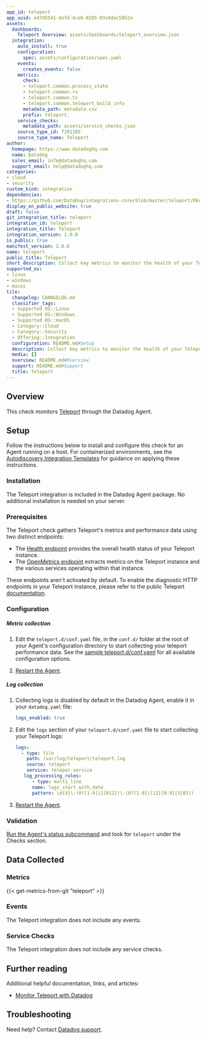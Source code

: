 ```yaml
---
app_id: teleport
app_uuid: e47d5541-de7d-4ce6-8105-03c6dac5852a
assets:
  dashboards:
    Teleport Overview: assets/dashboards/teleport_overview.json
  integration:
    auto_install: true
    configuration:
      spec: assets/configuration/spec.yaml
    events:
      creates_events: false
    metrics:
      check:
      - teleport.common.process_state
      - teleport.common.rx
      - teleport.common.tx
      - teleport.common.teleport_build_info
      metadata_path: metadata.csv
      prefix: teleport.
    service_checks:
      metadata_path: assets/service_checks.json
    source_type_id: 7291105
    source_type_name: Teleport
author:
  homepage: https://www.datadoghq.com
  name: Datadog
  sales_email: info@datadoghq.com
  support_email: help@datadoghq.com
categories:
- cloud
- security
custom_kind: integration
dependencies:
- https://github.com/DataDog/integrations-core/blob/master/teleport/README.md
display_on_public_website: true
draft: false
git_integration_title: teleport
integration_id: teleport
integration_title: Teleport
integration_version: 1.0.0
is_public: true
manifest_version: 2.0.0
name: teleport
public_title: Teleport
short_description: Collect key metrics to monitor the health of your Teleport instance.
supported_os:
- linux
- windows
- macos
tile:
  changelog: CHANGELOG.md
  classifier_tags:
  - Supported OS::Linux
  - Supported OS::Windows
  - Supported OS::macOS
  - Category::Cloud
  - Category::Security
  - Offering::Integration
  configuration: README.md#Setup
  description: Collect key metrics to monitor the health of your Teleport instance.
  media: []
  overview: README.md#Overview
  support: README.md#Support
  title: Teleport
---
```


<!--  SOURCED FROM https://github.com/DataDog/integrations-core -->


## Overview

This check monitors [Teleport][1] through the Datadog Agent.

## Setup

Follow the instructions below to install and configure this check for an Agent running on a host. For containerized environments, see the [Autodiscovery Integration Templates][2] for guidance on applying these instructions.

### Installation

The Teleport integration is included in the Datadog Agent package. No additional installation is needed on your server.

### Prerequisites

The Teleport check gathers Teleport's metrics and performance data using two distinct endpoints:

- The [Health endpoint][3] provides the overall health status of your Teleport instance.
- The [OpenMetrics endpoint][4] extracts metrics on the Teleport instance and the various services operating within that instance.

These endpoints aren't activated by default. To enable the diagnostic HTTP endpoints in your Teleport instance, please refer to the public Teleport [documentation][5].

### Configuration

##### Metric collection

1. Edit the `teleport.d/conf.yaml` file, in the `conf.d/` folder at the root of your Agent's configuration directory to start collecting your teleport performance data. See the [sample teleport.d/conf.yaml][6] for all available configuration options.

2. [Restart the Agent][7].

##### Log collection

1. Collecting logs is disabled by default in the Datadog Agent, enable it in your `datadog.yaml` file:

   ```yaml
   logs_enabled: true
   ```

2. Edit the `logs` section of your `teleport.d/conf.yaml` file to start collecting your Teleport logs:

   ```yaml
   logs:
     - type: file
       path: /var/log/teleport/teleport.log
       source: teleport
       service: telepor-service
      log_processing_rules:
         - type: multi_line
         name: logs_start_with_date
         pattern: \d{4}\-(0?[1-9]|1[012])\-(0?[1-9]|[12][0-9]|3[01])
   ```

3. [Restart the Agent][8].

### Validation

[Run the Agent's status subcommand][9] and look for `teleport` under the Checks section.

## Data Collected

### Metrics
{{< get-metrics-from-git "teleport" >}}


### Events

The Teleport integration does not include any events.

### Service Checks

The Teleport integration does not include any service checks.

## Further reading

Additional helpful documentation, links, and articles:

- [Monitor Teleport with Datadog][11]

## Troubleshooting

Need help? Contact [Datadog support][12].

[1]: https://docs.datadoghq.com/ja/integrations/teleport
[2]: https://docs.datadoghq.com/ja/agent/kubernetes/integrations/
[3]: https://goteleport.com/docs/management/diagnostics/monitoring/#healthz
[4]: https://goteleport.com/docs/reference/metrics/#auth-service-and-backends
[5]: https://goteleport.com/docs/management/diagnostics/monitoring/#enable-health-monitoring
[6]: https://github.com/DataDog/integrations-core/blob/master/teleport/datadog_checks/teleport/data/conf.yaml.example
[7]: https://docs.datadoghq.com/ja/agent/guide/agent-commands/#start-stop-and-restart-the-agent
[8]: https://github.com/DataDog/integrations-core/blob/master/teleport/assets/service_checks.json
[9]: https://docs.datadoghq.com/ja/agent/guide/agent-commands/#agent-status-and-information
[10]: https://github.com/DataDog/integrations-core/blob/master/teleport/metadata.csv
[11]: https://www.datadoghq.com/blog/teleport-integration/
[12]: https://docs.datadoghq.com/ja/help/